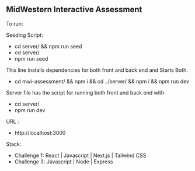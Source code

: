 ## MidWestern Interactive Assessment

To run:

Seeding Script:

- cd server/ && npm run seed
- cd server/
- npm run seed

This line Installs dependencies for both front and back end and Starts Both.

- cd mwi-assessment/ && npm i && cd ../server/ && npm i && npm run dev

Server file has the script for running both front and back end with

- cd server/
- npm run dev

URL :

- http://localhost:3000

Stack:

- Challenge 1: React | Javascript | Next.js | Tailwind CSS
- Challenge 3: Javascript | Node | Express
